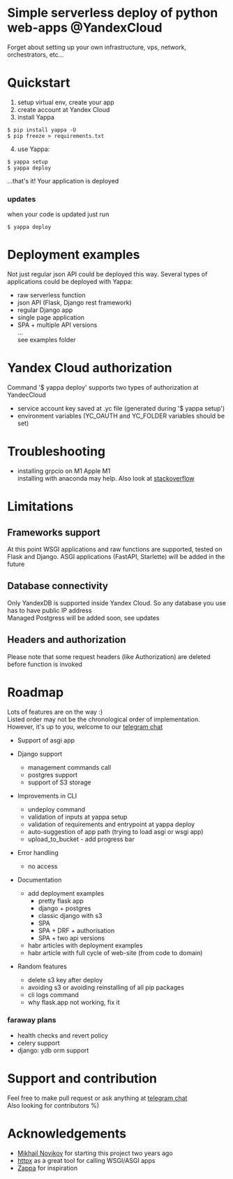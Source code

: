 # Simple serverless deploy of python web-apps @YandexCloud

Forget about setting up your own infrastructure, vps, network, 
orchestrators, etc...

# Quickstart

1. setup virtual env, create your app
2. create account at Yandex Cloud
3. install Yappa

```shell
$ pip install yappa -U
$ pip freeze > requirements.txt
 ```

4. use Yappa:

```shell
$ yappa setup
$ yappa deploy
 ```

...that's it! Your application is deployed

### updates

when your code is updated just run

```shell
$ yappa deploy
 ```

# Deployment examples

Not just regular json API could be deployed this way. Several types of applications could be deployed with Yappa:

- raw serverless function
- json API (Flask, Django rest framework)
- regular Django app
- single page application
- SPA + multiple API versions  
  ...   
  see examples folder

# Yandex Cloud authorization

Command '$ yappa deploy' supports two types of authorization at YandecCloud

- service account key saved at .yc file (generated during '$ yappa setup')
- environment variables (YC_OAUTH and YC_FOLDER variables should be set)

# Troubleshooting

- installing grpcio on M1 Apple M1  
  installing with anaconda may help. Also look
  at [stackoverflow](https://stackoverflow.com/questions/66640705/how-can-i-install-grpcio-on-an-apple-m1-silicon-laptop)

# Limitations

## Frameworks support

At this point WSGI applications and raw functions are supported, tested on Flask and Django. ASGI applications (FastAPI,
Starlette) will be added in the future

## Database connectivity

Only YandexDB is supported inside Yandex Cloud. So any database you use has to have public IP address    
Managed Postgress will be added soon, see updates

## Headers and authorization

Please note that some request headers (like Authorization) are deleted before function is invoked

# Roadmap

Lots of features are on the way :)  
Listed order may not be the chronological order of implementation.
However, it's up to you, welcome to our  [telegram chat](https://t.me/yappa_chat)

- Support of asgi app
- Django support
    - management commands call
    - postgres support
    - support of S3 storage
- Improvements in CLI
    - undeploy command
    - validation of inputs at yappa setup
    - validation of requirements and entrypoint at yappa deploy
    - auto-suggestion of app path (trying to load asgi or wsgi app)
    - upload_to_bucket - add progress bar

- Error handling
    - no access
- Documentation
    - add deployment examples
        - pretty flask app
        - django + postgres
        - classic django with s3
        - SPA
        - SPA + DRF + authorisation
        - SPA + two api versions
    - habr articles with deployment examples
    - habr article with full cycle of web-site (from code to domain)

- Random features
    - delete s3 key after deploy
    - avoiding s3 or avoiding reinstalling of all pip packages
    - cli logs command
    - why flask.app not working, fix it

### faraway plans

- health checks and revert policy
- celery support
- django: ydb orm support

# Support and contribution

Feel free to make pull request or ask anything at [telegram chat](https://t.me/yappa_chat)    
Also looking for contributors %)

# Acknowledgements

- [Mikhail Novikov](https://github.com/kurtgn) for starting this project two years ago
- [httpx](https://github.com/encode/httpx) as a great tool for calling WSGI/ASGI apps
- [Zappa](https://github.com/Miserlou/Zappa) for inspiration  
